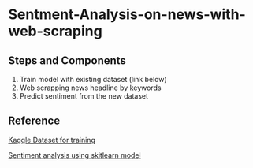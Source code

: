 # Sentment-Analysis-on-news-with-web-scraping

## Steps and Components

1. Train model with existing dataset (link below)
2. Web scrapping news headline by keywords
3. Predict sentiment from the new dataset

## Reference

[Kaggle Dataset for training](https://www.kaggle.com/ankurzing/sentiment-analysis-for-financial-news)

[Sentiment analysis using skitlearn model](https://www.learndatasci.com/tutorials/predicting-reddit-news-sentiment-naive-bayes-text-classifiers/)
